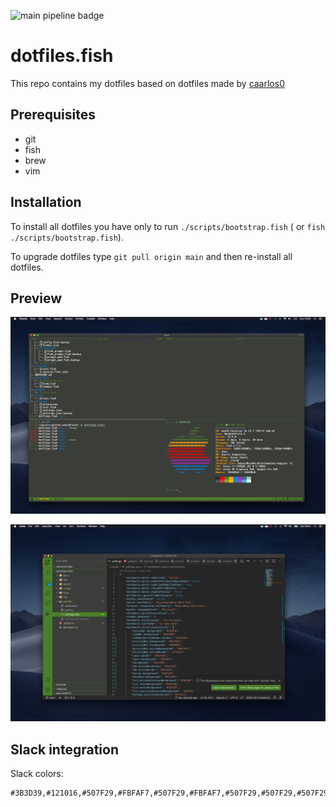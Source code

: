 ![main pipeline badge](https://github.com/pPrecel/dotfiles.fish/actions/workflows/macOS.yml/badge.svg)

# dotfiles.fish

This repo contains my dotfiles based on dotfiles made by [caarlos0](https://github.com/caarlos0/dotfiles.fish)

## Prerequisites

- git
- fish
- brew
- vim

## Installation

To install all dotfiles you have only to run `./scripts/bootstrap.fish` ( or `fish ./scripts/bootstrap.fish`).

To upgrade dotfiles type `git pull origin main` and then re-install all dotfiles.

## Preview

![iterm](docs/iterm.png)

![vscode](docs/vscode.png)

## Slack integration

Slack colors:

```text
#3B3D39,#121016,#507F29,#FBFAF7,#507F29,#FBFAF7,#507F29,#507F29,#507F29,#FBFAF7
```
